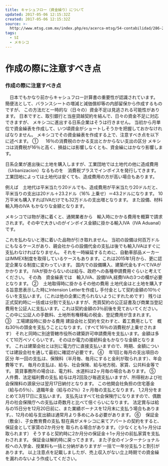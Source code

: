 ```yaml
---
title: キャシュフロー（資金繰り）について
updated: 2017-05-06 12:15:32Z
created: 2017-05-06 12:15:32Z
source: >-
  http://www.mtsg.com.mx/index.php/es/acerca-mtsg/54-contabilidad/286-2016-07-22-20-17-18
tags:
  - SI
  - メキシコ
---
```


# 作成の際に注意すべき点

### ****作成の際に注意すべき点****

　日本でもかなり前からキャシュフロー計算書の重要性が認識されています。
簡便法として、バランスシートの増減と減価償却等の内部留保から作成するものですが、
この方法だと一時的な（日々の）資金不足は見逃される可能性があります。
日本ですと、取引銀行と当座貸越契約を結んで、日々の資金不足に対応できますが、
メキシコに進出する日系企業はそうは行きません。
当初から月単位で資金繰表を作成して、いつ頃資金がショートしそうかを把握しておかなければなりません。
メキシコでその資金繰表を作成する上で、注意すべき点を以下に述べます。
①      16％の消費税のかかる支出とかからない支出の区分
メキシコは消費税が16％と高く、損益には影響しなくとも、資金繰にはかなり影響します。

日系企業が進出後に土地を購入しますが、工業団地では土地代の他に造成費用（Urbanizacion）なるものを　消費税プラスでインボイスを発行してきます。工業団地によっては土地代は安くても、造成費用の方が高い場合もあります。

例えば　土地代は平米当たり20ドルでも、造成費用が平米当たり20ドルだと、
平米当りの支出は20ドル＋23.2ドル（16% 上乗せ）＝43.2ドルになります。
10万平米も購入すればIVAだけでも32万ドルの支出増となります。
また設備、材料輸入時のIVA もかなりな金額となります。

メキシコでは物が港に着くと、通関業者から　輸入時にかかる費用を概算で請求されます。その中で大きいのがインボイス金額に掛かる輸入IVA（IVA Aduanal）です。

これを払わないと港に着いた品物が引き取れません。
当初の設備は何百万ドルにもなるケースがあり、親会社からの設備代金の支払は後でも輸入IVAはすぐに支払わなければなりません。
それを一時繰延するために、自動車部品メーカーはIMMEX制度を取得しているケースもあります。これは2015年1月から、更に認定企業なる制度に変わっています。
国内での設備購入、建築代金もすべてIVAがかかります。
IVAが掛からないのは給与、政府への各種申請費用ぐらいと考えてください。
その為　資金繰表では　輸入IVA、設備IVA,経費IVAの3つの欄が必要となります。
②    土地取得時に掛かるその他の費用
土地代金はと土地を購入する旨意思表示した時にIntension Letterを作成し
手付金として契約金額の10％ぐらいを支払います。（これは他の企業に売られないようにすれためです）
残りは正式契約時に一括或は分割で支払いますが、売買契約の公正証書及び商業当登記費用を公証人に支払います。これは契約金額の3％前後を見ておいてください。
この中に公証人の手数料、土地所有権移転の税金、登記費用が含まれます。
③    工場建設時に掛かる費用
建設会社と契約を交わすと、着工費用として　概ね30％の頭金を支払うことになります。（すべて16％の消費税が上乗せされます）
それと同時に別途管轄市役所の建築許可申請費用を支払います。金額は多くて10万ペソくらいです。
そのほか電力の接続料金もかなりな金額となります。
これは建築会社とは別に電力庁に直接支払いますので、時期、金額については建設会社を通して最初に確認が必要です。
④    年1回と毎月の支出項目の区分
年一回の支払は、保険料（半月毎、毎月にすると金利が取られます）、年会費等です。
毎月の支払は、給与、社会保険、給与地方税、家賃、公共料金等です。
賃貸事務所の場合は、電力料、水道料は2ヶ月毎の場合もあります。
⑤    人件費、法定福利費の支払
給与は月2回及び毎週支払いますが、所得税および社会保険料の源泉分は翌月17日納付となります。
この他開会社負担の住宅基金（給与の5％）、退職年金（給与の2％）2ヶ月毎の支払となります。
1,2月分をまとめて3月17日に支払います。
支払先はすべて社会保険庁になりますので、偶数月の社会保険庁への支払は奇数月と比べて倍ぐらいになります。
法定賞与は給与の15日分を12月20日前に、また業績ボーナスを12月末に支払う場合もあります。、12月の給与支出額は通常月より多めにみる必要があります。
⑥    保証金（敷金）、子女教育費の支払
駐在員がメキシコに来てアパートの契約をすると、保証金として家賃の2か月分を
取られる場合があります。（少なくとも1ヶ月分は取られます）
そうすると契約時に2か月分の保証金＋1ヶ月分の前払家賃を支払わされます。
保証金は解約時に戻ってきます。
また子女のインターナショナル校への入学金、授業料も一括と分納がありますが
一括で一年分支払うと割引があります。
以上注意点を記載しましたが、売上収入がない立上時期での資金繰を漏れのないよう作成してください。